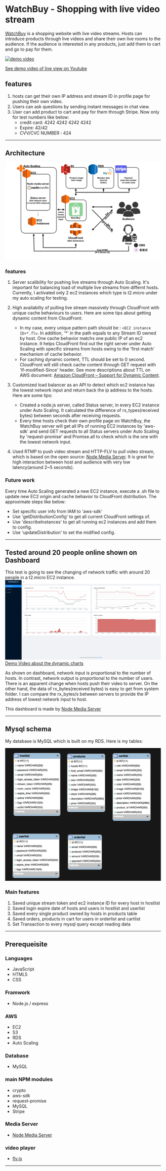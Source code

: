 # WatchBuy - Shopping with live video stream

[WatchBuy](https://hzctony.com/) is a shopping website with live video streams. Hosts can introduce products through live videos and share their own live rooms to the audience. If the audience is interested in any products, just add them to cart and go to pay for them.

[![demo video](https://hzctonyforlive.s3-ap-southeast-1.amazonaws.com/demovid.png)](https://youtu.be/HZEDPOzgSJk)

[See demo video of live view on Youtube](https://youtu.be/HZEDPOzgSJk)
## features
1. hosts can get their own IP address and stream ID in profile page for pushing their own video.
2. Users can ask questions by sending instant messages in chat view.
3. User can add product to cart and pay for them through Stripe. Now only for test numbers like below:
    * credit card: 4242 4242 4242 4242
    * Expire: 42/42
    * CVV/CVC NUMBER : 424



---------------------------------------
## Architecture

![image](readme/architechture4.png)

### features
1. Server scalibility for pushing live streams through Auto Scaling. It's important for balancing load of multiple live streams from differnt hosts. Currently, I activated only 2 ec2 instances which type is t2.micro under my auto scaling for testing.
2. High availabilty of pulling live stream massively through CloudFront with unique cache behaviours to users. Here are some tips about getting dynamic content from CloudFront:
    * In my case, every unique pattern path should be : `<EC2 instance ID>*.flv`. In addition, '*' in the path equals to any Stream ID owned by host. One cache behavior matchs one public IP of an ec2 instance. It helps CloudFront find out the right server under Auto Scaling with specific streams from hosts owing to the 'first match' mechanism of cache behavior.
    * For caching dynamic content, TTL should be set to 0 second. CloudFront will still check cache content through GET request with 'If-modified-Since' header. See more descriptions about TTL on AWS document: [Amazon CloudFront – Support for Dynamic Content](https://aws.amazon.com/tw/blogs/aws/amazon-cloudfront-support-for-dynamic-content/). 

3. Customized load balancer as an API to detect which ec2 instance has the lowest network input and return back the ip address to the hosts. Here are some tips:
    * Created a node.js server, called Status server, in every EC2 instance under Auto Scaling. It calculated the difference of rx_types(received bytes) between seconds after receiving requests.
    * Every time hosts check their own profile page on WatchBuy, the WatchBuy server will get all IPs of running EC2 instances by 'aws-sdk' and send GET requests to all Status servers under Auto Scaling by 'request-promise' and Promise.all to check which is the one with the lowest network input.

4. Used RTMP to push video stream and HTTP-FLV to pull video stream, which is based on the open source: [Node Media Server](https://github.com/illuspas/Node-Media-Server.git). It is great for high interaction between host and audience with very low latency(around 2~5 seconds).


### Future work

Every time Auto Scaling generated a new EC2 instance, execute a .sh file to update new EC2 origin and cache behavior to CloudFront distribution. The approximate steps like below:
* Set specific user info from IAM to 'aws-sdk'
* Use 'getDistributionConfig' to get all current CloudFront settings of.
* Use 'describeInstances' to get all running ec2 instances and add them to config.
* Use 'updateDistribution' to set the midified config.
---------------------------------------



## Tested around 20 people online shown on Dashboard 
This test is going to see the changing of network traffic with around 20 people in a t2.micro EC2 instance.<br>
![image](readme/dashboard.png)
[Demo Video about the dynamic charts](https://youtu.be/5Snbt_aPUms)

As shown on dashboard, network input is proportional to the number of hosts. In contrast, network output is proportional to the number of users. <br>There is an apparent change when hosts push their video to server. On the other hand, the data of rx_bytes(received bytes) is easy to get from system folder. I can compare the rx_bytes/s between servers to provide the IP address of lowest network input to host.


This dashboard is made by [Node Media Server](https://github.com/illuspas/Node-Media-Server.git)


---------------------------------------
## Mysql schema
My database is MySQL which is built on my RDS. Here is my tables:

![image](public/images/dbschema.png)

### Main features
1. Saved unique stream token and ec2 instance ID for every host in hostlist
2. Saved login expire date of hosts and users in hostlist and userlist
3. Saved every single product owned by hosts in products table
4. Saved orders, products in cart for users in orderlist and cartlist
5. Set Transaction to every mysql query except reading data

---------------------------------------

## Prerequeisite

### Languages
* JavaScript 
* HTML5 
* CSS

### Framwork

* Node.js / express

### AWS

* EC2 
* S3
* RDS 
* Auto Scaling

### Database

* MySQL

### main NPM modules

* crypto
* aws-sdk
* request-promise
* MySQL
* Stripe


### Media Server

* [Node Media Server](https://github.com/illuspas/Node-Media-Server.git)

### video player
* [flv.js](https://github.com/bilibili/flv.js.git)
---------------------------------------